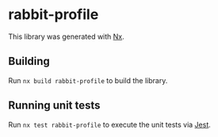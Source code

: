 # rabbit-profile

This library was generated with [Nx](https://nx.dev).

## Building

Run `nx build rabbit-profile` to build the library.

## Running unit tests

Run `nx test rabbit-profile` to execute the unit tests via [Jest](https://jestjs.io).
